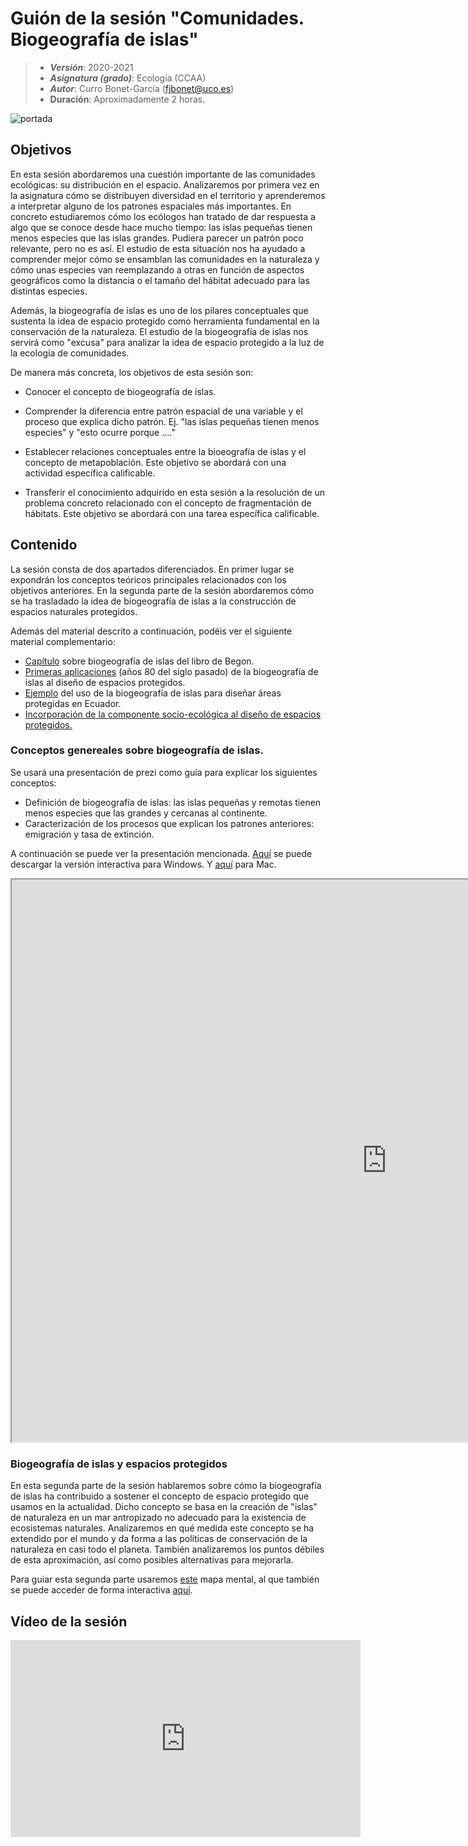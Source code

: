 # Guión de la sesión "Comunidades. Biogeografía de islas"


> + **_Versión_**: 2020-2021
> + **_Asignatura (grado)_**: Ecología (CCAA)
> + **_Autor_**: Curro Bonet-García (fjbonet@uco.es)
> + **Duración**: Aproximadamente 2 horas.


![portada](https://github.com/aprendiendo-cosas/Te_comunidades_biogeo_islas_ecologia_ccaa/raw/main/presentacion/images/portada.png)





## Objetivos 

En esta sesión abordaremos una cuestión importante de las comunidades ecológicas: su distribución en el espacio. Analizaremos por primera vez en la asignatura cómo se distribuyen diversidad en el territorio y aprenderemos a interpretar alguno de los patrones espaciales más importantes. En concreto estudiaremos cómo los ecólogos han tratado de dar respuesta a algo que se conoce desde hace mucho tiempo: las islas pequeñas tienen menos especies que las islas grandes. Pudiera parecer un patrón poco relevante, pero no es así. El estudio de esta situación nos ha ayudado a comprender mejor cómo se ensamblan las comunidades en la naturaleza y cómo unas especies van reemplazando a otras en función de aspectos geográficos como la distancia o el tamaño del hábitat adecuado para las distintas especies. 



Además, la biogeografía de islas es uno de los pilares conceptuales que sustenta la idea de espacio protegido como herramienta fundamental en la conservación de la naturaleza. El estudio de la biogeografía de islas nos servirá como "excusa" para analizar la idea de espacio protegido a la luz de la ecología de comunidades.



De manera más concreta, los objetivos de esta sesión son:

+ Conocer el concepto de biogeografía de islas.

+ Comprender la diferencia entre patrón espacial de una variable y el proceso que explica dicho patrón. Ej. "las islas pequeñas tienen menos especies" y "esto ocurre porque ...."

+ Establecer relaciones conceptuales entre la bioeografía de islas y el concepto de metapoblación. Este objetivo se abordará con una actividad específica calificable. 

+ Transferir el conocimiento adquirido en esta sesión a la resolución de un problema concreto relacionado con el concepto de fragmentación de hábitats. Este objetivo se abordará con una tarea específica calificable. 

  

## Contenido

La sesión consta de dos apartados diferenciados. En primer lugar se expondrán los conceptos teóricos principales relacionados con los objetivos anteriores. En la segunda parte de la sesión abordaremos cómo se ha trasladado la idea de biogeografía de islas a la construcción de espacios naturales protegidos. 

Además del material descrito a continuación, podéis ver el siguiente material complementario:
+ [Capítulo](https://github.com/aprendiendo-cosas/Te_comunidades_biogeo_islas_ecologia_ccaa/raw/main/biblio/Biogeografia_Begon.pdf) sobre biogeografía de islas del libro de Begon. 
+ [Primeras aplicaciones](https://github.com/aprendiendo-cosas/Te_comunidades_biogeo_islas_ecologia_ccaa/raw/main/biblio/biogeografia_islas_ENPs.pdf) (años 80 del siglo pasado) de la biogeografía de islas al diseño de espacios protegidos. 
+ [Ejemplo](https://github.com/aprendiendo-cosas/Te_comunidades_biogeo_islas_ecologia_ccaa/raw/main/biblio/priority_areas_ecuador.pdf) del uso de la biogeografía de islas para diseñar áreas protegidas en Ecuador. 
+ [Incorporación de la componente socio-ecológica al diseño de espacios protegidos.](https://github.com/aprendiendo-cosas/Te_comunidades_biogeo_islas_ecologia_ccaa/raw/main/biblio/socio_Ecology.pdf) 



### Conceptos genereales sobre biogeografía de islas.

Se usará una presentación de prezi como guía para explicar los siguientes conceptos:

+ Definición de biogeografía de islas: las islas pequeñas y remotas tienen menos especies que las grandes y cercanas al continente. 
+ Caracterización de los procesos que explican los patrones anteriores: emigración y tasa de extinción.

  

A continuación se puede ver la presentación mencionada. [Aquí](https://github.com/aprendiendo-cosas/Te_comunidades_biogeo_islas_ecologia_ccaa/raw/main/presentacion/comunidades_biogeografia_islas.exe) se puede descargar la versión interactiva para Windows. Y [aquí](https://github.com/aprendiendo-cosas/Te_comunidades_biogeo_islas_ecologia_ccaa/raw/main/presentacion/comunidades_biogeografia_islas.zip) para Mac.



<p><iframe src="https://prezi.com/view/JildW8cQAVvbGvBhPesY/embed" width="1200" height="900"> </iframe></p>





### Biogeografía de islas y espacios protegidos

En esta segunda parte de la sesión hablaremos sobre cómo la biogeografía de islas ha contribuido a sostener el concepto de espacio protegido que usamos en la actualidad. Dicho concepto se basa en la creación de "islas" de naturaleza en un mar antropizado no adecuado para la existencia de ecosistemas naturales. Analizaremos en qué medida este concepto se ha extendido por el mundo y da forma a las políticas de conservación de la naturaleza en casi todo el planeta. También analizaremos los puntos débiles de esta aproximación, así como posibles alternativas para mejorarla. 

Para guiar esta segunda parte usaremos [este](https://github.com/aprendiendo-cosas/Te_comunidades_biogeo_islas_ecologia_ccaa/raw/main/presentacion/ENPs.xmind) mapa mental, al que también se puede acceder de forma interactiva [aquí](https://aprendiendo-cosas.github.io/Te_comunidades_biogeo_islas_ecologia_ccaa/presentacion/biogeo_enp.html). 


## Vídeo de la sesión



<iframe width="560" height="315" src="https://www.youtube.com/embed/Q4psVw4QMnA" title="YouTube video player" frameborder="0" allow="accelerometer; autoplay; clipboard-write; encrypted-media; gyroscope; picture-in-picture" allowfullscreen></iframe>